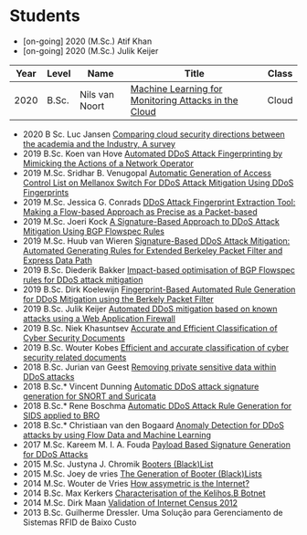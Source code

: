 # Students

- [on-going] 2020 (M.Sc.) Atif Khan 
- [on-going] 2020 (M.Sc.) Julik Keijer

| Year | Level | Name | Title | Class |
|------|-------|------|-------|-------|
|2020|B.Sc.|Nils van Noort|[Machine Learning for Monitoring Attacks in the Cloud](http://essay.utwente.nl/82147/1/vanNoort_BA_EEMCS.pdf)|Cloud|


- 2020 B Sc. Luc Jansen [Comparing cloud security directions between the academia and the Industry, A survey](http://essay.utwente.nl/80578/7/Final_paper_by_Luc_Jansen.pdf)
- 2019 B.Sc. Koen van Hove [Automated DDoS Attack Fingerprinting by Mimicking the Actions of a Network Operator](http://essay.utwente.nl/78706/1/van%20hove_BA_EWI.pdf)
- 2019 M.Sc. Sridhar B. Venugopal [Automatic Generation of Access Control List on Mellanox Switch For DDoS Attack Mitigation Using DDoS Fingerprints](http://essay.utwente.nl/80079/1/Sridhar_MA_EEMCS.pdf)
- 2019 M.Sc. Jessica G. Conrads [DDoS Attack Fingerprint Extraction Tool: Making a Flow-based Approach as Precise as a Packet-based](https://essay.utwente.nl/79567/1/Conrads_MA_EEMCS.pdf)
- 2019 M.Sc. Joeri Kock [A Signature-Based Approach to DDoS Attack Mitigation Using BGP Flowspec Rules](https://essay.utwente.nl/80127/1/Master_Thesis_Joeri_Kock_final.pdf)
- 2019 M.Sc. Huub van Wieren [Signature-Based DDoS Attack Mitigation: Automated Generating Rules for Extended Berkeley Packet Filter and Express Data Path](http://essay.utwente.nl/80125/1/vanwieren_MA_DACS.pdf)
- 2019 B.Sc. Diederik Bakker [Impact-based optimisation of BGP Flowspec rules for DDoS attack mitigation](http://essay.utwente.nl/77598/1/30-TScIT_paper_43%20%284%29.pdf)
- 2019 B.Sc. Dirk Koelewijn [Fingerprint-Based Automated Rule Generation for DDoS Mitigation using the Berkely Packet Filter](http://essay.utwente.nl/77806/1/Koelewijn_BA_EEMCS.pdf)
- 2019 B.Sc. Julik Keijer [Automated DDoS mitigation based on known attacks using a Web Application Firewall](https://essay.utwente.nl/77825/1/keijer_BA_EEMCS.pdf)
- 2019 B.Sc. Niek Khasuntsev [Accurate and Efficient Classification of Cyber Security Documents](http://essay.utwente.nl/79842/1/Khasuntsev_BA_EEMCS.pdf)
- 2019 B.Sc. Wouter Kobes [Efficient and accurate classification of cyber security related documents](http://essay.utwente.nl/77784/1/Kobes_BA_EEMCS.pdf)
- 2018 B.Sc. Jurian van Geest [Removing private sensitive data within DDoS attacks]()
- 2018 B.Sc.* Vincent Dunning [Automatic DDoS attack signature generation for SNORT and Suricata]() 
- 2018 B.Sc.* Rene Boschma [Automatic DDoS Attack Rule Generation for SIDS applied to BRO]() 
- 2018 B.Sc.* Christiaan van den Bogaard [Anomaly Detection for DDoS attacks by using Flow Data and Machine Learning]()
- 2017 M.Sc. Kareem M. I. A. Fouda [Payload Based Signature Generation for DDoS Attacks](https://essay.utwente.nl/73420/1/Fouda_MA_EEMCS.pdf)
- 2015 M.Sc. Justyna J. Chromik [Booters (Black)List](https://essay.utwente.nl/66780/7/chromik-MA-tel-public.pdf)
- 2015 M.Sc. Joey de vries [The Generation of Booter (Black)Lists](http://essay.utwente.nl/68421/1/DeVries_MA_EEMCS.pdf)
- 2014 M.Sc. Wouter de Vries [How assymetric is the Internet?](https://essay.utwente.nl/66400/1/de%20Vries_MA_EEMCS.pdf)
- 2014 B.Sc. Max Kerkers [Characterisation of the Kelihos.B Botnet](https://research.utwente.nl/files/5314075/camera_ready_124816.pdf)
- 2014 M.Sc. Dirk Maan [Validation of Internet Census 2012](https://www.utwente.nl/en/eemcs/dacs/assignments/completed/bachelor/reports/2014_B.Sc_Assignment_D.Maan.pdf)
- 2013 B.Sc. Guilherme Dressler. Uma Solução para Gerenciamento de Sistemas RFID de Baixo Custo
<!--
- Mark wierborsch
- Jarmo van Lente
-->
